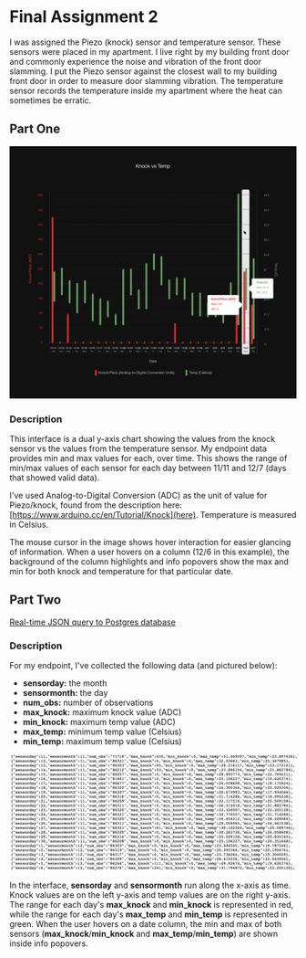 # Final Assignment 2

I was assigned the Piezo (knock) sensor and temperature sensor. These sensors were placed in my apartment. I live right by my building front door and commonly experience the noise and vibration of the front door slamming. I put the Piezo sensor against the closest wall to my building front door in order to measure door slamming vibration. The temperature sensor records the temperature inside my apartment where the heat can sometimes be erratic.

## Part One

![alt text](https://raw.githubusercontent.com/noalarms/data-structures/master/final2/part1.png "Interface")

### Description
This interface is a dual y-axis chart showing the values from the knock sensor vs the values from the temperature sensor. My endpoint data provides min and max values for each, over time. This shows the range of min/max values of each sensor for each day between 11/11 and 12/7 (days that showed valid data).

I've used Analog-to-Digital Conversion (ADC) as the unit of value for Piezo/knock, found from the description here: [https://www.arduino.cc/en/Tutorial/Knock](here). Temperature is measured in Celsius.

The mouse cursor in the image shows hover interaction for easier glancing of information. When a user hovers on a column (12/6 in this example), the background of the column highlights and info popovers show the max and min for both knock and temperature for that particular date.

## Part Two

[Real-time JSON query to Postgres database](http://ec2-54-165-90-63.compute-1.amazonaws.com:3000)

### Description

For my endpoint, I've collected the following data (and pictured below):

- __sensorday:__ the month
- __sensormonth:__ the day
- __num_obs:__ number of observations
- __max_knock:__ maximum knock value (ADC)
- __min_knock:__ maximum temp value (ADC)
- __max_temp:__ minimum temp value (Celsius)
- __min_temp:__ maximum temp value (Celsius)

![alt text](https://raw.githubusercontent.com/noalarms/data-structures/master/final2/part2-data.png "Data")

In the interface, __sensorday__ and __sensormonth__ run along the x-axis as time.  Knock values are on the left y-axis and temp values are on the right y-axis. The range for each day's  __max_knock__ and __min_knock__ is represented in red, while the range for each day's __max_temp__ and __min_temp__ is represented in green.  When the user hovers on a date column, the min and max of both sensors (__max_knock__/__min_knock__ and __max_temp__/__min_temp__) are shown inside info popovers.


